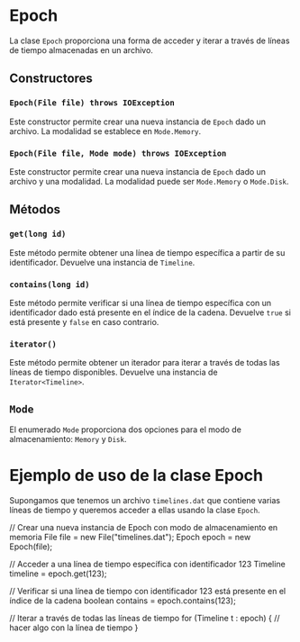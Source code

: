 # Epoch

La clase `Epoch` proporciona una forma de acceder y iterar a través de líneas de tiempo almacenadas en un archivo.

## Constructores

### `Epoch(File file) throws IOException`

Este constructor permite crear una nueva instancia de `Epoch` dado un archivo. La modalidad se establece en `Mode.Memory`.

### `Epoch(File file, Mode mode) throws IOException`

Este constructor permite crear una nueva instancia de `Epoch` dado un archivo y una modalidad. La modalidad puede ser `Mode.Memory` o `Mode.Disk`.

## Métodos

### `get(long id)`

Este método permite obtener una línea de tiempo específica a partir de su identificador. Devuelve una instancia de `Timeline`.

### `contains(long id)`

Este método permite verificar si una línea de tiempo específica con un identificador dado está presente en el índice de la cadena. Devuelve `true` si está presente y `false` en caso contrario.

### `iterator()`

Este método permite obtener un iterador para iterar a través de todas las líneas de tiempo disponibles. Devuelve una instancia de `Iterator<Timeline>`.

## `Mode`

El enumerado `Mode` proporciona dos opciones para el modo de almacenamiento: `Memory` y `Disk`.


# Ejemplo de uso de la clase Epoch

Supongamos que tenemos un archivo `timelines.dat` que contiene varias líneas de tiempo y queremos acceder a ellas usando la clase `Epoch`.

// Crear una nueva instancia de Epoch con modo de almacenamiento en memoria
File file = new File("timelines.dat");
Epoch epoch = new Epoch(file);

// Acceder a una línea de tiempo específica con identificador 123
Timeline timeline = epoch.get(123);

// Verificar si una línea de tiempo con identificador 123 está presente en el índice de la cadena
boolean contains = epoch.contains(123);

// Iterar a través de todas las líneas de tiempo
for (Timeline t : epoch) {
// hacer algo con la línea de tiempo
}